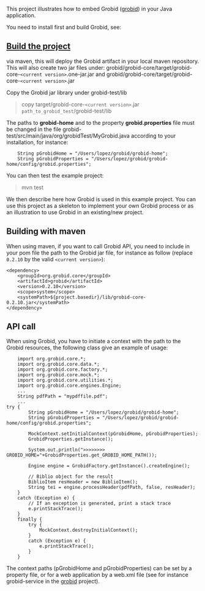 This project illustrates how to embed Grobid ([grobid](https://raw.github.com/kermitt2/grobid)) in your Java application. 

You need to install first and build Grobid, see:  
## [Build the project](https://github.com/kermitt2/grobid/wiki/Build-the-project)

via maven, this will deploy the Grobid artifact in your local maven repository. This will also create two jar files under: grobid/grobid-core/target/grobid-core-`<current version>`.one-jar.jar and grobid/grobid-core/target/grobid-core-`<current version>`.jar

Copy the Grobid jar library under grobid-test/lib

> copy target/grobid-core-`<current version>`.jar `path_to_grobid_test`/grobid-test/lib

The paths to __grobid-home__ and to the property __grobid.properties__ file must be changed in the file grobid-test/src/main/java/org/grobidTest/MyGrobid.java according to your installation, for instance: 

		String pGrobidHome = "/Users/lopez/grobid/grobid-home";
		String pGrobidProperties = "/Users/lopez/grobid/grobid-home/config/grobid.properties";

You can then test the example project:

> mvn test

We then describe here how Grobid is used in this example project. You can use this project as a skeleton to implement your own Grobid process or as an illustration to use Grobid in an existing/new project. 

## Building with maven

When using maven, if you want to call Grobid API, you need to include in your pom file the path to the Grobid jar file, for instance as follow (replace `0.2.10` by the valid `<current version>`):

	<dependency>
	    <groupId>org.grobid.core</groupId>
	    <artifactId>grobid</artifactId>
	    <version>0.2.10</version>
	    <scope>system</scope>
	    <systemPath>${project.basedir}/lib/grobid-core-0.2.10.jar</systemPath>
	</dependency>

## API call

When using Grobid, you have to initiate a context with the path to the Grobid resources, the following class give an example of usage:

        import org.grobid.core.*;
        import org.grobid.core.data.*;
        import org.grobid.core.factory.*;
        import org.grobid.core.mock.*;
        import org.grobid.core.utilities.*;
        import org.grobid.core.engines.Engine;
        ...
        String pdfPath = "mypdffile.pdf";
        ...
	try {
			String pGrobidHome = "/Users/lopez/grobid/grobid-home";
			String pGrobidProperties = "/Users/lopez/grobid/grobid-home/config/grobid.properties";

			MockContext.setInitialContext(pGrobidHome, pGrobidProperties);		
			GrobidProperties.getInstance();

			System.out.println(">>>>>>>> GROBID_HOME="+GrobidProperties.get_GROBID_HOME_PATH());

			Engine engine = GrobidFactory.getInstance().createEngine();

			// Biblio object for the result
			BiblioItem resHeader = new BiblioItem();
			String tei = engine.processHeader(pdfPath, false, resHeader);
		} 
		catch (Exception e) {
			// If an exception is generated, print a stack trace
			e.printStackTrace();
		} 
		finally {
			try {
				MockContext.destroyInitialContext();
			} 
			catch (Exception e) {
				e.printStackTrace();
			}
		}

The context paths (pGrobidHome and pGrobidProperties) can be set by a property file, or for a web application by a web.xml file (see for instance grobid-service in the [grobid](https://raw.github.com/kermitt2/grobid) project).



